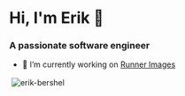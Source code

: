 <h1 align="left">Hi, I'm Erik 👋</h1>
<h3 align="left">A passionate software engineer</h3>

- 🔭 I’m currently working on [Runner Images](https://github.com/actions/runner-images)

<p>&nbsp;<img align="center" src="https://github-readme-stats.vercel.app/api?username=erik-bershel&show_icons=true&locale=en&theme=transparent" alt="erik-bershel" /></p>
